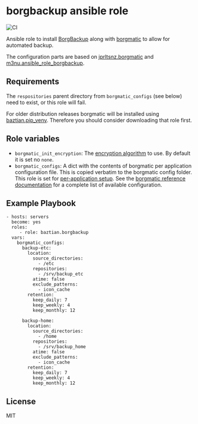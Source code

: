 # borgbackup ansible role

![CI](https://github.com/baztian/ansible-borgbackup/workflows/CI/badge.svg)

Ansible role to install [BorgBackup](https://www.borgbackup.org/) along with
[borgmatic](https://torsion.org/borgmatic/) to allow for automated backup.

The configuration parts are based on
[jprltsnz.borgmatic](https://galaxy.ansible.com/jprltsnz/borgmatic) and
[m3nu.ansible_role_borgbackup](https://galaxy.ansible.com/m3nu/ansible_role_borgbackup).

## Requirements

The `respositories` parent directory from `borgmatic_configs` (see below) need to exist, or this role
will fail.

For older distribution releases borgmatic will be installed using
[baztian.pip_venv](https://galaxy.ansible.com/baztian/pip_venv). Therefore you should consider downloading
that role first.

## Role variables

* `borgmatic_init_encryption`: The
  [encryption algorithm](https://torsion.org/borgmatic/docs/how-to/set-up-backups/#initialization) to use.
  By default it is set no `none`.
* `borgmatic_configs`: A dict with the contents of borgmatic per application configuration file. This is copied
  verbatim to the borgmatic config folder. This role is set for
  [per-application setup](https://torsion.org/borgmatic/docs/how-to/make-per-application-backups/). See the
  [borgmatic reference documentation](https://torsion.org/borgmatic/docs/reference/configuration/) for a
  complete list of available configuration.

## Example Playbook

    - hosts: servers
      become: yes
      roles:
         - role: baztian.borgbackup
      vars:
        borgmatic_configs:
          backup-etc:
            location:
              source_directories:
                - /etc
              repositories:
                - /srv/backup_etc
              atime: false
              exclude_patterns:
                - icon_cache
            retention:
              keep_daily: 7
              keep_weekly: 4
              keep_monthly: 12

          backup-home:
            location:
              source_directories:
                - /home
              repositories:
                - /srv/backup_home
              atime: false
              exclude_patterns:
                - icon_cache
            retention:
              keep_daily: 7
              keep_weekly: 4
              keep_monthly: 12

License
-------

MIT

